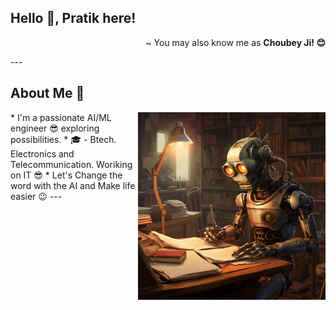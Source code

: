 ## Hello 👋, Pratik here!
<p align='right'> ~ You may also know me as <strong>Choubey Ji! 😊</strong></p>
---
<h2 align='left'>About Me 🦦</h2>
<img src="git.png" alt="side Image" align="right" width="300" height="auto" />
* I'm a passionate AI/ML engineer 😎 exploring possibilities.
* 🎓 - Btech. Electronics and Telecommunication. Woriking on IT 😎
* Let's Change the word with the AI and Make life easier 😉  
---
